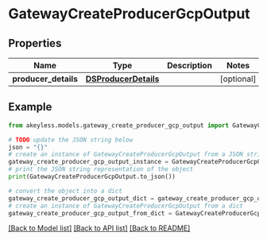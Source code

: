 # GatewayCreateProducerGcpOutput


## Properties

Name | Type | Description | Notes
------------ | ------------- | ------------- | -------------
**producer_details** | [**DSProducerDetails**](DSProducerDetails.md) |  | [optional] 

## Example

```python
from akeyless.models.gateway_create_producer_gcp_output import GatewayCreateProducerGcpOutput

# TODO update the JSON string below
json = "{}"
# create an instance of GatewayCreateProducerGcpOutput from a JSON string
gateway_create_producer_gcp_output_instance = GatewayCreateProducerGcpOutput.from_json(json)
# print the JSON string representation of the object
print(GatewayCreateProducerGcpOutput.to_json())

# convert the object into a dict
gateway_create_producer_gcp_output_dict = gateway_create_producer_gcp_output_instance.to_dict()
# create an instance of GatewayCreateProducerGcpOutput from a dict
gateway_create_producer_gcp_output_from_dict = GatewayCreateProducerGcpOutput.from_dict(gateway_create_producer_gcp_output_dict)
```
[[Back to Model list]](../README.md#documentation-for-models) [[Back to API list]](../README.md#documentation-for-api-endpoints) [[Back to README]](../README.md)


